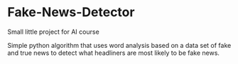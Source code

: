 # Fake-News-Detector
Small little project for AI course

Simple python algorithm that uses word analysis based on a data set of fake and true news to detect what headliners are most likely to be fake news.
